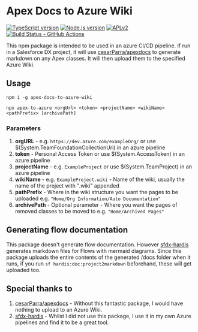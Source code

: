 # Apex Docs to Azure Wiki

[![TypeScript version][ts-badge]][typescript-5-7]
[![Node.js version][nodejs-badge]][nodejs]
[![APLv2][license-badge]][license]
[![Build Status - GitHub Actions][gha-badge]][gha-ci]

This npm package is intended to be used in an azure CI/CD pipeline. If run in a Salesforce DX project, it will use [cesarParra/apexdocs][apex-docs] to generate markdown on any Apex classes. It will then upload them to the specified Azure Wiki.

## Usage
`npm i -g apex-docs-to-azure-wiki`

`npx apex-to-azure <orgUrl> <token> <projectName> <wikiName> <pathPrefix> [archivePath]`

### Parameters

1. **orgURL** - e.g. `https://dev.azure.com/exampleOrg/` or use $(System.TeamFoundationCollectionUri) in an azure pipeline
2. **token** - Personal Access Token or use $(System.AccessToken) in an azure pipeline
3. **projectName** - e.g. `ExampleProject` or use $(System.TeamProject) in an azure pipeline
4. **wikiName** - e.g. `ExampleProject.wiki` - Name of the wiki, usually the name of the project with ".wiki" appended
5. **pathPrefix** - Where in the wiki structure you want the pages to be uploaded e.g. `"Home/Org Information/Auto Documentation"`
6. **archivePath** - Optional parameter - Where you want the pages of removed classes to be moved to e.g. `"Home/Archived Pages"`

## Generating flow documentation

This package doesn't generate flow documentation. However [sfdx-hardis](https://github.com/hardisgroupcom/sfdx-hardis) generates markdown files for Flows with mermaid diagrams. Since this package uploads the entire contents of the generated /docs folder when it runs, if you run `sf hardis:doc:project2markdown` beforehand, these will get uploaded too.

## Special thanks to

1. [cesarParra/apexdocs][apex-docs] - Without this fantastic package, I would have nothing to upload to an Azure Wiki.
2. [sfdx-hardis][hardis] - Whilst I did not use this package, I use it in my own Azure pipelines and find it to be a great tool.

[ts-badge]: https://img.shields.io/badge/TypeScript-5.7-blue.svg
[nodejs-badge]: https://img.shields.io/badge/Node.js->=%2020.9-blue.svg
[nodejs]: https://nodejs.org/dist/latest-v20.x/docs/api/
[gha-badge]: https://github.com/oliverpechey/apex-docs-to-azure-wiki/actions/workflows/nodejs.yml/badge.svg
[gha-ci]: https://github.com/oliverpechey/apex-docs-to-azure-wiki/actions/workflows/nodejs.yml
[typescript-5-7]: https://devblogs.microsoft.com/typescript/announcing-typescript-5-7/
[license-badge]: https://img.shields.io/badge/license-MIT-blue.svg
[license]: https://github.com/oliverpechey/apex-docs-to-azure-wiki/blob/main/LICENSE
[apex-docs]: https://github.com/cesarParra/apexdocs
[hardis]: https://github.com/hardisgroupcom/sfdx-hardis